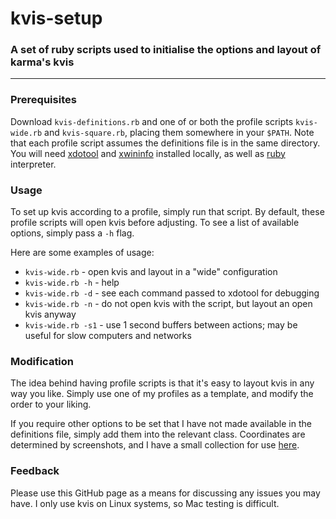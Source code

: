 # kvis-setup
### A set of ruby scripts used to initialise the options and layout of karma's kvis
* * *

### Prerequisites
Download `kvis-definitions.rb` and one of or both the profile scripts `kvis-wide.rb` and `kvis-square.rb`, placing them somewhere in your `$PATH`. Note that each profile script assumes the definitions file is in the same directory. You will need [xdotool](http://www.semicomplete.com/projects/xdotool/xdotool.xhtml) and [xwininfo](http://linux.die.net/man/1/xwininfo) installed locally, as well as [ruby](https://www.ruby-lang.org/en/) interpreter.

### Usage
To set up kvis according to a profile, simply run that script. By default, these profile scripts will open kvis before adjusting. To see a list of available options, simply pass a `-h` flag.

Here are some examples of usage:

+ `kvis-wide.rb` - open kvis and layout in a "wide" configuration
+ `kvis-wide.rb -h` - help
+ `kvis-wide.rb -d` - see each command passed to xdotool for debugging
+ `kvis-wide.rb -n` - do not open kvis with the script, but layout an open kvis anyway
+ `kvis-wide.rb -s1` - use 1 second buffers between actions; may be useful for slow computers and networks

### Modification
The idea behind having profile scripts is that it's easy to layout kvis in any way you like. Simply use one of my profiles as a template, and modify the order to your liking.

If you require other options to be set that I have not made available in the definitions file, simply add them into the relevant class. Coordinates are determined by screenshots, and I have a small collection for use [here](https://www.dropbox.com/sh/mxn86dhuk34hvet/VuC_AqEQDz).

### Feedback
Please use this GitHub page as a means for discussing any issues you may have. I only use kvis on Linux systems, so Mac testing is difficult.

